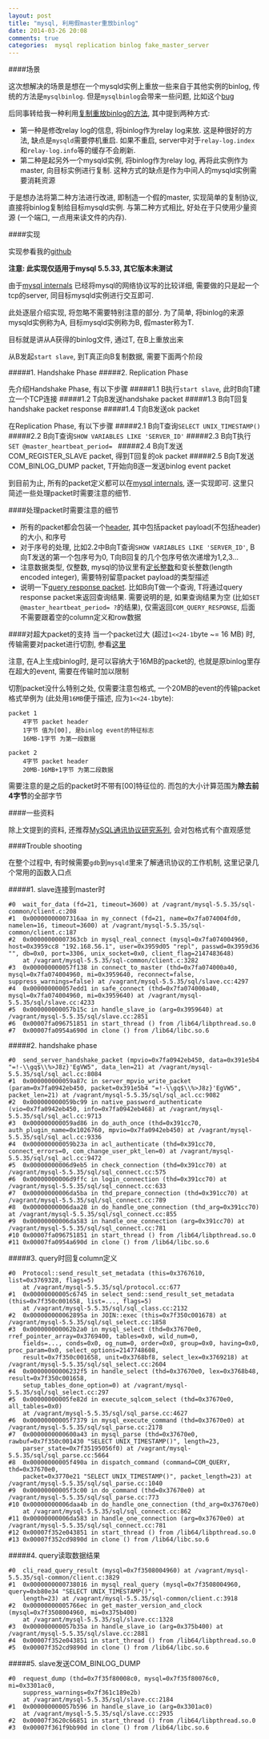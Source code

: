 ```yaml
---
layout: post
title: "mysql, 利用假master重放binlog"
date: 2014-03-26 20:08
comments: true
categories:  mysql replication binlog fake_master_server
---
```

####场景

这次想解决的场景是想在一个mysqld实例上重放一些来自于其他实例的binlog, 传统的方法是`mysqlbinlog`. 但是`mysqlbinlog`会带来一些问题, 比如这个[bug](http://bugs.mysql.com/bug.php?id=33048)

后同事转给我一种利用[复制重放binlog的方法](http://www.orczhou.com/index.php/2013/11/use-mysql-replication-to-recove-binlog/), 其中提到两种方式: 

* 第一种是修改relay log的信息, 将binlog作为relay log来放. 这是种很好的方法, 缺点是`mysqld`需要停机重启. 如果不重启, server中对于`relay-log.index`和`relay-log.info`等的缓存不会刷新.
* 第二种是起另外一个mysqld实例, 将binlog作为relay log, 再将此实例作为master, 向目标实例进行复制. 这种方式的缺点是作为中间人的mysqld实例需要消耗资源

于是想办法将第二种方法进行改进, 即制造一个假的master, 实现简单的复制协议, 直接将binlog复制给目标mysqld实例. 与第二种方式相比, 好处在于只使用少量资源 (一个端口, 一点用来读文件的内存).


####实现

实现参看我的[github](https://github.com/ikarishinjieva/mysql_binlog_utils/blob/master/fake_master_server.go)

**注意: 此实现仅适用于mysql 5.5.33, 其它版本未测试**

由于[mysql internals](http://dev.mysql.com/doc/internals/en/client-server-protocol.html) 已经将mysql的网络协议写的比较详细, 需要做的只是起一个tcp的server, 同目标mysqld实例进行交互即可.

此处逐层介绍实现, 将忽略不需要特别注意的部分. 为了简单, 将binlog的来源mysqld实例称为A, 目标mysqld实例称为B, 假master称为T.

目标就是讲从A获得的binlog文件, 通过T, 在B上重放出来

从B发起`start slave`, 到T真正向B复制数据, 需要下面两个阶段

#####1. Handshake Phase
#####2. Replication Phase

先介绍Handshake Phase, 有以下步骤
#####1.1 B执行`start slave`, 此时B向T建立一个TCP连接
#####1.2 T向B发送handshake packet
#####1.3 B向T回复handshake packet response
#####1.4 T向B发送ok packet

在Replication Phase, 有以下步骤
#####2.1 B向T查询`SELECT UNIX_TIMESTAMP()`
#####2.2 B向T查询`SHOW VARIABLES LIKE 'SERVER_ID'`
#####2.3 B向T执行`SET @master_heartbeat_period= `
#####2.4 B向T发送COM_REGISTER_SLAVE packet, 得到T回复的ok packet
#####2.5 B向T发送COM_BINLOG_DUMP packet, T开始向B逐一发送binlog event packet

到目前为止, 所有的packet定义都可以在[mysql internals](http://dev.mysql.com/doc/internals/en/client-server-protocol.html), 逐一实现即可. 这里只简述一些处理packet时需要注意的细节.

####处理packet时需要注意的细节

* 所有的packet都会包装一个[header](http://dev.mysql.com/doc/internals/en/mysql-packet.html), 其中包括packet payload(不包括header)的大小, 和序号
* 对于序号的处理, 比如2.2中B向T查询`SHOW VARIABLES LIKE 'SERVER_ID'`, B向T发送的第一个包序号为0, T向B回复的几个包序号依次递增为1,2,3...
* 注意数据类型, 仅整数, mysql的协议里有[定长整数](http://dev.mysql.com/doc/internals/en/integer.html)和变长整数(length encoded integer), 需要特别留意packet payload的类型描述
* 说明一下[query response packet](http://dev.mysql.com/doc/internals/en/com-query-response.html#packet-COM_QUERY_Response). 比如B向T做一个查询, T将通过query response packet来返回查询结果. 需要说明的是, 如果查询结果为空 (比如`SET @master_heartbeat_period= ?`的结果), 仅需返回`COM_QUERY_RESPONSE`, 后面不需要跟着空的column定义和row数据

####对超大packet的支持
当一个packet过大 (超过`1<<24-1`byte ~= 16 MB) 时, 传输需要对packet进行切割, 参看[这里](http://dev.mysql.com/doc/internals/en/sending-more-than-16mbyte.html)

注意, 在A上生成binlog时, 是可以容纳大于16MB的packet的, 也就是原binlog里存在超大的event, 需要在传输时加以限制

切割packet没什么特别之处, 仅需要注意包格式, 一个20MB的event的传输packet格式举例为 (此处用`16MB`便于描述, 应为`1<<24-1`byte):

    packet 1
        4字节 packet header
        1字节 值为[00], 是binlog event的特征标志
        16MB-1字节 为第一段数据
        
    packet 2
        4字节 packet header
        20MB-16MB+1字节 为第二段数据
        
需要注意的是之后的packet时不带有[00]特征位的. 而包的大小计算范围为**除去前4字节**的全部字节

####一些资料

除上文提到的资料, 还推荐[MySQL通讯协议研究系列](http://boytnt.blog.51cto.com/966121/1279318), 会对包格式有个直观感觉

####Trouble shooting

在整个过程中, 有时候需要`gdb`到`mysqld`里来了解通讯协议的工作机制, 这里记录几个常用的函数入口点

#####1. slave连接到master时

    #0  wait_for_data (fd=21, timeout=3600) at /vagrant/mysql-5.5.35/sql-common/client.c:208
    #1  0x00000000007316aa in my_connect (fd=21, name=0x7fa074004fd0, namelen=16, timeout=3600) at /vagrant/mysql-5.5.35/sql-common/client.c:187
    #2  0x00000000007363cb in mysql_real_connect (mysql=0x7fa074004960, host=0x3959cc8 "192.168.56.1", user=0x3959d05 "repl", passwd=0x3959d36 "", db=0x0, port=3306, unix_socket=0x0, client_flag=2147483648)
        at /vagrant/mysql-5.5.35/sql-common/client.c:3282
    #3  0x000000000057f138 in connect_to_master (thd=0x7fa074000a40, mysql=0x7fa074004960, mi=0x3959640, reconnect=false, suppress_warnings=false) at /vagrant/mysql-5.5.35/sql/slave.cc:4297
    #4  0x000000000057edd1 in safe_connect (thd=0x7fa074000a40, mysql=0x7fa074004960, mi=0x3959640) at /vagrant/mysql-5.5.35/sql/slave.cc:4233
    #5  0x000000000057b15c in handle_slave_io (arg=0x3959640) at /vagrant/mysql-5.5.35/sql/slave.cc:2851
    #6  0x00007fa096751851 in start_thread () from /lib64/libpthread.so.0
    #7  0x00007fa0954a690d in clone () from /lib64/libc.so.6

#####2. handshake phase

    #0  send_server_handshake_packet (mpvio=0x7fa0942eb450, data=0x391e5b4 "=!-\\gq$\\%>J8z}'EgVW5", data_len=21) at /vagrant/mysql-5.5.35/sql/sql_acl.cc:8084
    #1  0x000000000059a87c in server_mpvio_write_packet (param=0x7fa0942eb450, packet=0x391e5b4 "=!-\\gq$\\%>J8z}'EgVW5", packet_len=21) at /vagrant/mysql-5.5.35/sql/sql_acl.cc:9082
    #2  0x000000000059bc99 in native_password_authenticate (vio=0x7fa0942eb450, info=0x7fa0942eb468) at /vagrant/mysql-5.5.35/sql/sql_acl.cc:9713
    #3  0x000000000059ad86 in do_auth_once (thd=0x391cc70, auth_plugin_name=0x1026760, mpvio=0x7fa0942eb450) at /vagrant/mysql-5.5.35/sql/sql_acl.cc:9336
    #4  0x000000000059b23a in acl_authenticate (thd=0x391cc70, connect_errors=0, com_change_user_pkt_len=0) at /vagrant/mysql-5.5.35/sql/sql_acl.cc:9472
    #5  0x00000000006d9eb5 in check_connection (thd=0x391cc70) at /vagrant/mysql-5.5.35/sql/sql_connect.cc:575
    #6  0x00000000006d9ffc in login_connection (thd=0x391cc70) at /vagrant/mysql-5.5.35/sql/sql_connect.cc:633
    #7  0x00000000006da5ba in thd_prepare_connection (thd=0x391cc70) at /vagrant/mysql-5.5.35/sql/sql_connect.cc:789
    #8  0x00000000006daa28 in do_handle_one_connection (thd_arg=0x391cc70) at /vagrant/mysql-5.5.35/sql/sql_connect.cc:855
    #9  0x00000000006da583 in handle_one_connection (arg=0x391cc70) at /vagrant/mysql-5.5.35/sql/sql_connect.cc:781
    #10 0x00007fa096751851 in start_thread () from /lib64/libpthread.so.0
    #11 0x00007fa0954a690d in clone () from /lib64/libc.so.6
    
#####3. query时回复column定义

    #0  Protocol::send_result_set_metadata (this=0x3767610, list=0x3769328, flags=5)
        at /vagrant/mysql-5.5.35/sql/protocol.cc:677
    #1  0x00000000005c6745 in select_send::send_result_set_metadata (this=0x7f350c001658, list=..., flags=5)
        at /vagrant/mysql-5.5.35/sql/sql_class.cc:2132
    #2  0x000000000062895a in JOIN::exec (this=0x7f350c001678) at /vagrant/mysql-5.5.35/sql/sql_select.cc:1858
    #3  0x000000000062b2a0 in mysql_select (thd=0x37670e0, rref_pointer_array=0x3769400, tables=0x0, wild_num=0,
        fields=..., conds=0x0, og_num=0, order=0x0, group=0x0, having=0x0, proc_param=0x0, select_options=2147748608,
        result=0x7f350c001658, unit=0x3768bf8, select_lex=0x3769218) at /vagrant/mysql-5.5.35/sql/sql_select.cc:2604
    #4  0x00000000006232f5 in handle_select (thd=0x37670e0, lex=0x3768b48, result=0x7f350c001658,
        setup_tables_done_option=0) at /vagrant/mysql-5.5.35/sql/sql_select.cc:297
    #5  0x00000000005fe82d in execute_sqlcom_select (thd=0x37670e0, all_tables=0x0)
        at /vagrant/mysql-5.5.35/sql/sql_parse.cc:4627
    #6  0x00000000005f7379 in mysql_execute_command (thd=0x37670e0) at /vagrant/mysql-5.5.35/sql/sql_parse.cc:2178
    #7  0x0000000000600a43 in mysql_parse (thd=0x37670e0, rawbuf=0x7f350c001430 "SELECT UNIX_TIMESTAMP()", length=23,
        parser_state=0x7f35195056f0) at /vagrant/mysql-5.5.35/sql/sql_parse.cc:5664
    #8  0x00000000005f490a in dispatch_command (command=COM_QUERY, thd=0x37670e0,
        packet=0x3770e21 "SELECT UNIX_TIMESTAMP()", packet_length=23) at /vagrant/mysql-5.5.35/sql/sql_parse.cc:1040
    #9  0x00000000005f3c00 in do_command (thd=0x37670e0) at /vagrant/mysql-5.5.35/sql/sql_parse.cc:773
    #10 0x00000000006daa4b in do_handle_one_connection (thd_arg=0x37670e0)
        at /vagrant/mysql-5.5.35/sql/sql_connect.cc:862
    #11 0x00000000006da583 in handle_one_connection (arg=0x37670e0) at /vagrant/mysql-5.5.35/sql/sql_connect.cc:781
    #12 0x00007f352e043851 in start_thread () from /lib64/libpthread.so.0
    #13 0x00007f352cd9890d in clone () from /lib64/libc.so.6
    
#####4. query读取数据结果

    #0  cli_read_query_result (mysql=0x7f3508004960) at /vagrant/mysql-5.5.35/sql-common/client.c:3829
    #1  0x0000000000738016 in mysql_real_query (mysql=0x7f3508004960, query=0xb80e34 "SELECT UNIX_TIMESTAMP()",
        length=23) at /vagrant/mysql-5.5.35/sql-common/client.c:3918
    #2  0x00000000005766ec in get_master_version_and_clock (mysql=0x7f3508004960, mi=0x375b400)
        at /vagrant/mysql-5.5.35/sql/slave.cc:1328
    #3  0x000000000057b35a in handle_slave_io (arg=0x375b400) at /vagrant/mysql-5.5.35/sql/slave.cc:2881
    #4  0x00007f352e043851 in start_thread () from /lib64/libpthread.so.0
    #5  0x00007f352cd9890d in clone () from /lib64/libc.so.6
    
#####5. slave发送COM_BINLOG_DUMP

    #0  request_dump (thd=0x7f35f80008c0, mysql=0x7f35f80076c0, mi=0x3301ac0,
        suppress_warnings=0x7f361c189e2b)
        at /vagrant/mysql-5.5.35/sql/slave.cc:2184
    #1  0x000000000057b596 in handle_slave_io (arg=0x3301ac0)
        at /vagrant/mysql-5.5.35/sql/slave.cc:2935
    #2  0x00007f3620c66851 in start_thread () from /lib64/libpthread.so.0
    #3  0x00007f361f9bb90d in clone () from /lib64/libc.so.6
